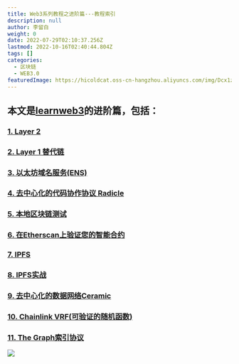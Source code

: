 ```yaml
---
title: Web3系列教程之进阶篇---教程索引
description: null
author: 李留白
weight: 0
date: 2022-07-29T02:10:37.256Z
lastmod: 2022-10-16T02:40:44.804Z
tags: []
categories:
  - 区块链
  - WEB3.0
featuredImage: https://hicoldcat.oss-cn-hangzhou.aliyuncs.com/img/Dcx1zWU(1).png
---
```


## 本文是[learnweb3](https://www.learnweb3.io/)的进阶篇，包括：

### [1. Layer 2](https://w3er.xyz/posts/web3/junior-track-1/)
### [2. Layer 1 替代链](https://w3er.xyz/posts/web3/junior-track-2/)
### [3. 以太坊域名服务(ENS)](https://w3er.xyz/posts/web3/junior-track-3/)
### [4. 去中心化的代码协作协议 Radicle](https://w3er.xyz/posts/web3/junior-track-4/)
### [5. 本地区块链测试](https://w3er.xyz/posts/web3/junior-track-5/)
### [6. 在Etherscan上验证您的智能合约](https://w3er.xyz/posts/web3/junior-track-6/)
### [7. IPFS](https://w3er.xyz/posts/web3/junior-track-7/)
### [8. IPFS实战](https://w3er.xyz/posts/web3/junior-track-8/)
### [9. 去中心化的数据网络Ceramic](https://w3er.xyz/posts/web3/junior-track-9/)
### [10. Chainlink VRF(可验证的随机函数)](https://w3er.xyz/posts/web3/junior-track-10/)
### [11. The Graph索引协议](https://w3er.xyz/posts/web3/junior-track-11/)

![](https://hicoldcat.oss-cn-hangzhou.aliyuncs.com/img/my.png)